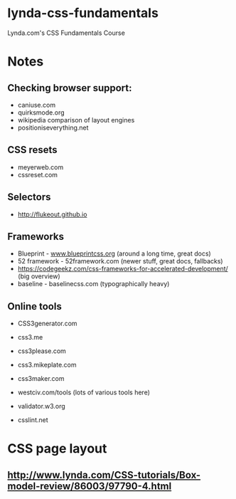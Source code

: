 # lynda-css-fundamentals

Lynda.com's CSS Fundamentals Course

# Notes

## Checking browser support:

* caniuse.com
* quirksmode.org
* wikipedia comparison of layout engines
* positioniseverything.net

## CSS resets

* meyerweb.com
* cssreset.com

## Selectors

* http://flukeout.github.io

## Frameworks

* Blueprint - www.blueprintcss.org (around a long time, great docs)
* 52 framework - 52framework.com (newer stuff, great docs, fallbacks)
* https://codegeekz.com/css-frameworks-for-accelerated-development/  (big overview)
* baseline - baselinecss.com (typographically heavy)

## Online tools
* CSS3generator.com
* css3.me
* css3please.com
* css3.mikeplate.com
* css3maker.com
* westciv.com/tools (lots of various tools here)

* validator.w3.org
* csslint.net

# CSS page layout
## http://www.lynda.com/CSS-tutorials/Box-model-review/86003/97790-4.html

